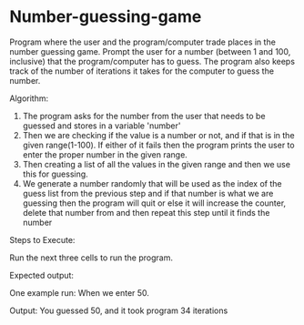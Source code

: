 # Number-guessing-game

Program where the user and the program/computer trade
places in the number guessing game. Prompt the user for a number (between 1
and 100, inclusive) that the program/computer has to guess. The program also keeps track of the
number of iterations it takes for the computer to guess the number. 

Algorithm:

1. The program asks for the number from the user that needs to be guessed and stores in a variable 'number'
2. Then we are checking if the value is a number or not, and if that is in the given range(1-100). If either of it fails then 
    the program prints the user to enter the proper number in the given range.
3. Then creating a list of all the values in the given range and then we use this for guessing. 
4. We generate a number randomly that will be used as the index of the guess list from the previous step and if that number is 
      what we are guessing then the program will quit or else it will increase the counter, delete that number from  and then   repeat this step until it finds the number
      
Steps to Execute:

Run the next three cells to run the program.

Expected output:

One example run: When we enter 50.

Output:
You guessed 50, and it took program 34 iterations

